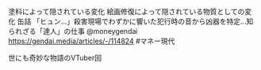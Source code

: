塗料によって隠されている変化
絵画修復によって隠されている物質としての変化
缶詰
「ヒュン…」殺害現場でわずかに響いた犯行時の音から凶器を特定…知られざる「達人」の仕事 @moneygendai https://gendai.media/articles/-/114824 #マネー現代

世にも奇妙な物語のVTuber回